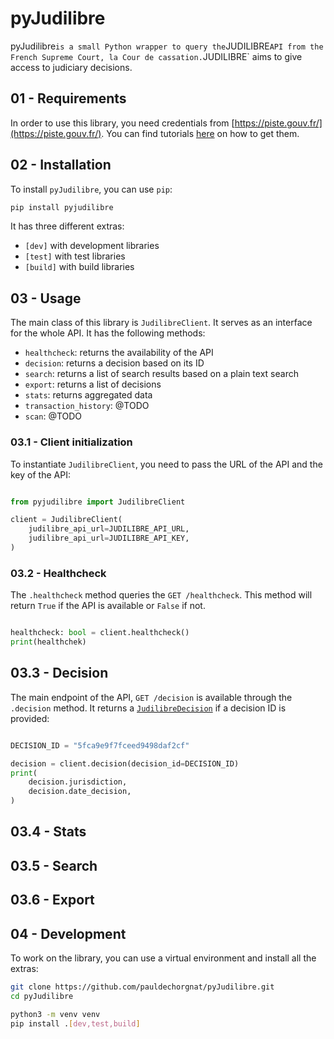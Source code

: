 # pyJudilibre

pyJudilibre` is a small Python wrapper to query the `JUDILIBRE` API from the French Supreme Court, la Cour de cassation. `JUDILIBRE` aims to give access to judiciary decisions.

## 01 - Requirements

In order to use this library, you need credentials from [https://piste.gouv.fr/](https://piste.gouv.fr/). You can find tutorials [here](https://github.com/cour-de-cassation/judilibre-tutoriels) on how to get them.

## 02 - Installation

To install `pyJudilibre`, you can use `pip`: 

```sh
pip install pyjudilibre
```

It has three different extras:
- `[dev]` with development libraries
- `[test]` with test libraries
- `[build]` with build libraries

## 03 - Usage

The main class of this library is `JudilibreClient`. It serves as an interface for the whole API.
It has the following methods:

- `healthcheck`: returns the availability of the API
- `decision`: returns a decision based on its ID
- `search`: returns a list of search results based on a plain text search
- `export`: returns a list of decisions
- `stats`: returns aggregated data
- `transaction_history`: @TODO
- `scan`: @TODO



### 03.1 - Client initialization

To instantiate `JudilibreClient`, you need to pass the URL of the API and the key of the API:

```python

from pyjudilibre import JudilibreClient

client = JudilibreClient(
    judilibre_api_url=JUDILIBRE_API_URL,
    judilibre_api_url=JUDILIBRE_API_KEY,
)

```

### 03.2 - Healthcheck

The `.healthcheck` method queries the `GET /healthcheck`. This method will return `True` if the API is available or `False` if not.

```python

healthcheck: bool = client.healthcheck()
print(healthchek)

```

## 03.3 - Decision

The main endpoint of the API, `GET /decision` is available through the `.decision` method. It returns a [`JudilibreDecision`](/lib/pyjudilibre/models.py) if a decision ID is provided:

```python

DECISION_ID = "5fca9e9f7fceed9498daf2cf"

decision = client.decision(decision_id=DECISION_ID)
print(
    decision.jurisdiction,
    decision.date_decision,
)

```

## 03.4 - Stats

## 03.5 - Search

## 03.6 - Export


## 04 - Development

To work on the library, you can use a virtual environment and install all the extras:

```sh
git clone https://github.com/pauldechorgnat/pyJudilibre.git
cd pyJudilibre

python3 -m venv venv
pip install .[dev,test,build]
```


